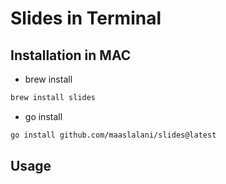 # Slides in Terminal

## Installation in MAC

- brew install

```sh
brew install slides
```

- go install
```sh
go install github.com/maaslalani/slides@latest
```

## Usage
